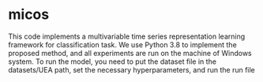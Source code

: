 # micos
This code implements a multivariable time series representation learning framework for classification task.
We use Python 3.8 to implement the proposed method, and all experiments are run on the machine of Windows system.
To run the model, you need to put the dataset file in the datasets/UEA path, set the necessary hyperparameters, and run the run file
